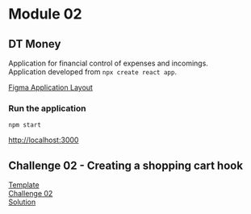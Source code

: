 # Module 02
## DT Money

Application for financial control of expenses and incomings.\
Application developed from ```npx create react app```.

[Figma Application Layout](https://www.figma.com/file/0xmu9mj2TJYoIOubBFWsk5/dtmoney-Ignite-(Copy)?node-id=0%3A1 "Figma Application Layout")

### Run the application
```
npm start
```

[http://localhost:3000](http://localhost:3000 "localhost")


## Challenge 02 - Creating a shopping cart hook
[Template](https://github.com/rocketseat-education/ignite-template-reactjs-criando-um-hook-de-carrinho-de-compras "Template")\
[Challenge 02](https://www.notion.so/Desafio-02-Componentizando-a-aplica-o-b9f0f025c95b437699d0c3115f55b0f1 "Challenge 02")\
[Solution](https://github.com/EDusik/ignite-react-challenge-02 "Solution")